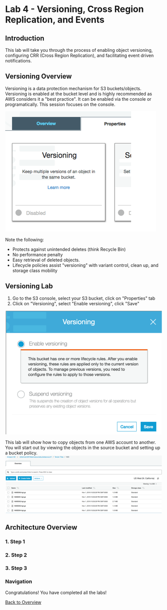 # Lab 4 - Versioning, Cross Region Replication, and Events

## Introduction
This lab will take you through the process of enabling object versioning, configuring CRR (Cross Region Replication), and facilitating event driven notifications.

## Versioning Overview
Versioning is a data protection mechanism for S3 buckets/objects. Versioning is enabled at the bucket level and is highly recommended as AWS considers it a "best practice". It can be enabled via the console or programatically. This session focuses on the console.

 ![Version Console](../images/4-versioning-1.png)

Note the following:

* Protects against unintended deletes (think Recycle Bin)
* No performance penalty
* Easy retrieval of deleted objects.
* Lifecycle policies assist "versioning" with variant control, clean up, and storage class mobility

## Versioning Lab

1. Go to the S3 console, select your S3 bucket, click on "Properties" tab
2. Click on "Versioning", select "Enable versioning", click "Save"

 ![Enable Versioning](../images/4-versioning-2.png)


This lab will show how to copy objects from one AWS account to another.
You will start out by viewing the objects in the source bucket and setting up a bucket policy.
![S3 Console](/images/1-console.png)

## Architecture Overview



### 1. Step 1

### 2. Step 2 

### 3. Step 3



### Navigation
Congratulations!  You have completed all the labs!

[Back to Overview](../README.md)
